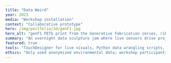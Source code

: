 ```yaml
---
title: "Data Weird"
year: 2023
media: "Workshop installation"
context: "Collaborative prototype"
hero: /img/portfolio/3d/genF1.jpg
hero_alt: "genF1 PETG print from the Generative Fabrication series, ribboned isosurface with cellular cavities"
summary: "An overnight data sculpture jam where live sensors drive projection-mapped acrylic towers and invite walk-up debugging."
featured: true
tools: "TouchDesigner for live visuals, Python data wrangling scripts, Arduino sensor array, LED sculpture fabrication"
ethics: "Only used anonymized environmental data; workshop participants opted into interaction and were briefed on data use"
---
```

